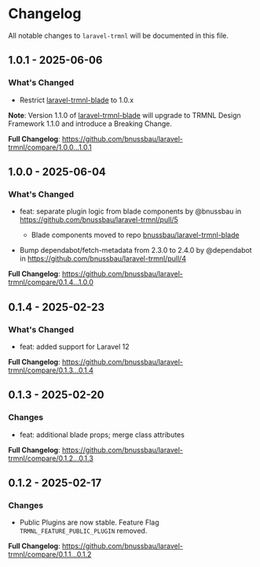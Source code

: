 # Changelog

All notable changes to `laravel-trmnl` will be documented in this file.

## 1.0.1 - 2025-06-06

### What's Changed

* Restrict [laravel-trmnl-blade](https://github.com/bnussbau/laravel-trmnl-blade) to 1.0.x

**Note**: Version 1.1.0 of [laravel-trmnl-blade](https://github.com/bnussbau/laravel-trmnl-blade) will upgrade to TRMNL Design Framework 1.1.0 and introduce a Breaking Change.

**Full Changelog**: https://github.com/bnussbau/laravel-trmnl/compare/1.0.0...1.0.1

## 1.0.0 - 2025-06-04

### What's Changed

* feat: separate plugin logic from blade components by @bnussbau in https://github.com/bnussbau/laravel-trmnl/pull/5
  
  * Blade components moved to repo [bnussbau/laravel-trmnl-blade](https://github.com/bnussbau/laravel-trmnl-blade)
  
* Bump dependabot/fetch-metadata from 2.3.0 to 2.4.0 by @dependabot in https://github.com/bnussbau/laravel-trmnl/pull/4
  

**Full Changelog**: https://github.com/bnussbau/laravel-trmnl/compare/0.1.4...1.0.0

## 0.1.4 - 2025-02-23

### What's Changed

* feat: added support for Laravel 12

**Full Changelog**: https://github.com/bnussbau/laravel-trmnl/compare/0.1.3...0.1.4

## 0.1.3 - 2025-02-20

### Changes

* feat: additional blade props; merge class attributes

**Full Changelog**: https://github.com/bnussbau/laravel-trmnl/compare/0.1.2...0.1.3

## 0.1.2 - 2025-02-17

### Changes

* Public Plugins are now stable. Feature Flag `TRMNL_FEATURE_PUBLIC_PLUGIN` removed.

**Full Changelog**: https://github.com/bnussbau/laravel-trmnl/compare/0.1.1...0.1.2
